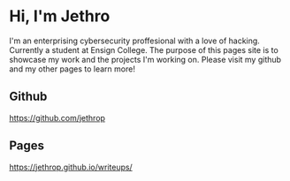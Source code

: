 <!-- See https://docs.github.com/en/get-started/writing-on-github/getting-started-with-writing-and-formatting-on-github/basic-writing-and-formatting-syntax for markdown formatting -->

# Hi, I'm Jethro
I'm an enterprising cybersecurity proffesional with a love of hacking.  Currently a student at Ensign College.  The purpose of this pages site is to showcase my work and the projects I'm working on.  Please visit my github and my other pages to learn more!
## Github
https://github.com/jethrop
## Pages
https://jethrop.github.io/writeups/
